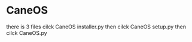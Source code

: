 # CaneOS
there is 3 files
cilck CaneOS installer.py then cilck CaneOS setup.py
then cilck CaneOS.py
